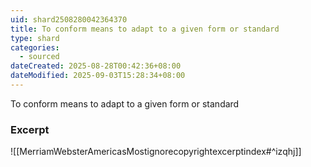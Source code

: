 ```yaml
---
uid: shard2508280042364370
title: To conform means to adapt to a given form or standard
type: shard
categories:
  - sourced
dateCreated: 2025-08-28T00:42:36+08:00
dateModified: 2025-09-03T15:28:34+08:00
---
```

To conform means to adapt to a given form or standard

### Excerpt
![[MerriamWebsterAmericasMostignorecopyrightexcerptindex#^izqhj]]